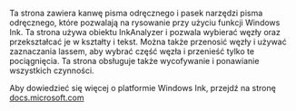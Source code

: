 ﻿Ta strona zawiera kanwę pisma odręcznego i pasek narzędzi pisma odręcznego, które pozwalają na rysowanie przy użyciu funkcji Windows Ink.
Ta strona używa obiektu InkAnalyzer i pozwala wybierać węzły oraz przekształcać je w kształty i tekst. Można także przenosić węzły i używać zaznaczania lassem, aby wybrać część węzła i przenieść tylko te pociągnięcia. Ta strona obsługuje także wycofywanie i ponawianie wszystkich czynności.
 
Aby dowiedzieć się więcej o platformie Windows Ink, przejdź na stronę [docs.microsoft.com](https://docs.microsoft.com//windows/uwp/design/input/pen-and-stylus-interactions)